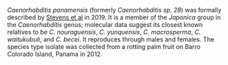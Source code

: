 _Caenorhabditis panamensis_ (formerly _Caenorhabditis sp. 28_) was formally described by [Stevens et al](https://pubmed.ncbi.nlm.nih.gov/31007946/) in 2019. It is a member of the _Japonica_ group in the _Caenorhabditis_ genus; molecular data suggest its closest known relatives to be _C. nouraguensis_, _C. yunquensis_, _C. macrosperma_, _C. waitukubuli_, and _C. becei_. It reproduces through males and females. The species type isolate was collected from a rotting palm fruit on Barro Colorado Island, Panama in 2012.
